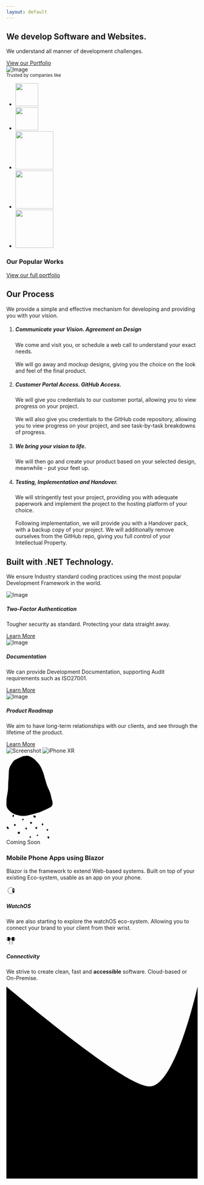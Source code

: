 ```yaml
---
layout: default
---
```


<section class="pb-0 pt-3 mt-2 pt-lg-6">
    <div class="container border-bottom">
        <div class="row align-items-center justify-content-between">
            <div class="col-lg-6 col-xl-5 text-center px-md-6 px-lg-0">
                <h1 class="display-4">We develop Software and Websites.</h1>
                <p class="lead">
                    We understand all manner of development challenges.
                </p>
                <a href="/portfolio/" class="btn btn-primary btn-lg mt-3">View our Portfolio</a>
            </div>
            <div class="col-lg-6">
                <div class="row justify-content-center">
                    <div class="col-lg-12 col-8 mt-4 mt-lg-0">
                        <img src="/assets/img/mobile-app-1.jpg" alt="Image" data-aos="fase-left" class="aos-init aos-animate">
                    </div>
                </div>
            </div>
        </div>
    </div>
</section>
<section>
    <div class="container">
        <div class="row text-center mb-5">
            <div class="col">
                <small class="text-uppercase">Trusted by companies like</small>
            </div>
        </div>
        <div class="row">
            <div class="col">
                <ul class="d-flex flex-wrap justify-content-center list-unstyled">
                    <li class="mx-4 mb-5 aos-init aos-animate" data-aos="fase-up" data-aos-delay="100">
                        <img src="/assets/img/logos/morsonprojects.svg" class="mt-2" height="60" />
                    </li>
                    <li class="mx-4 mb-5 aos-init aos-animate" data-aos="fase-up" data-aos-delay="100">
                        <img src="/assets/img/logos/splice.svg" height="60" class="mt-2" />
                    </li>
                    <li class="mx-4 mb-5 aos-init aos-animate" data-aos="fase-up" data-aos-delay="100">
                        <img src="/assets/branding/portfolio/butterflies-and-fairytales/logo-grey.svg" height="100" />
                    </li>
                    <li class="mx-4 mb-5 aos-init aos-animate" data-aos="fase-up" data-aos-delay="100">
                        <img src="/assets/branding/portfolio/simply-skin/logo-grey.svg" height="100" />
                    </li>
                    <li class="mx-4 mb-5 aos-init aos-animate" data-aos="fase-up" data-aos-delay="100">
                        <img src="/assets/branding/portfolio/the-style-loft/logo-grey.svg" height="100" />
                    </li>
                </ul>
            </div>
        </div>
    </div>
</section>

<section class="bg-primary">
    <div class="container">
        <div class="row text-light mb-4">
            <div class="col">
                <h3 class="h1">Our Popular Works</h3>
            </div>
        </div>
        <div class="row">
            <div class="col-md-12 mt-3">
                <a href="/portfolio/" class="text-light hover-arrow">View our full portfolio</a>
            </div>
        </div>
    </div>
</section>


<section class="bg-primary-3 text-light">
    <div class="container">
        <div class="row justify-content-center text-center mb-4">
            <div class="col-xl-8 col-lg-9">
                <h2 class="h1">Our Process</h2>
                <p class="lead">We provide a simple and effective mechanism for developing and providing you with your vision.</p>
            </div>
        </div>
        <div class="row o-hidden o-lg-visible">
            <div class="col d-flex flex-column align-items-center">
                <ol class="process-vertical">
                    <li data-aos="fase-right" class="aos-init aos-animate">
                        <div class="process-circle bg-primary"></div>
                        <div>
                            <h5 class="mb-0 text-warning">
                                Communicate your Vision. Agreement on Design
                            </h5>
                            <span class="p">
                                We come and visit you, or schedule a web call to understand your exact needs.<br /><br />
                                We will go away and mockup designs, giving you the choice on the look and feel of the final product.
                            </span>
                        </div>
                    </li>
                    <li data-aos="fase-left" class="aos-init">
                        <div class="process-circle bg-primary"></div>
                        <div>
                            <h5 class="mb-0 text-warning">Customer Portal Access. GitHub Access.</h5>
                            <span class="p">
                                We will give you credentials to our customer portal, allowing you to view progress on your project.
                                <br /><br />
                                We will also give you credentials to the GitHub code repository, allowing you to view progress on your project, and see task-by-task breakdowns of progress.
                            </span>
                        </div>
                    </li>
                    <li data-aos="fase-right" class="aos-init">
                        <div class="process-circle bg-primary"></div>
                        <div>
                            <h5 class="mb-0 text-warning">
                                We bring your vision to life.
                            </h5>
                            <span class="p">
                                We will then go and create your product based on your selected design, meanwhile - put your feet up.
                            </span>
                        </div>
                    </li>
                    <li data-aos="fase-left" class="aos-init">
                        <div class="process-circle bg-primary"></div>
                        <div>
                            <h5 class="mb-0 text-warning">Testing, Implementation and Handover.</h5>
                            <span class="p">
                                We will stringently test your project, providing you with adequate paperwork and implement the project to the hosting platform of your choice.
                                <br /><br />
                                Following implementation, we will provide you with a Handover pack, with a backup copy of your project. We will additionally remove ourselves from the GitHub repo, giving you full control of your Intellectual Property.
                            </span>
                        </div>
                    </li>
                </ol>
            </div>
        </div>
    </div>
</section>


<section>
    <div class="container">
        <div class="row justify-content-center text-center mb-6">
            <div class="col-xl-8 col-lg-9">
                <h2 class="display-4 mx-xl-6">Built with .NET Technology.</h2>
                <p class="lead">
                    We ensure Industry standard coding practices using the most popular Development Framework in the world.
                </p>
            </div>
        </div>
        <div class="row text-center">
            <div class="col-md-6 col-lg-4 mb-4 mb-lg-0 aos-init aos-animate" data-aos="fase-up" data-aos-delay="100">
                <img src="/assets/img/saas-sketch-2.svg" alt="Image" class="mb-5">
                <h5>Two-Factor Authentication</h5>
                <p class="px-xl-4">Tougher security as standard. Protecting your data straight away.</p>
                <a href="#" class="hover-arrow">Learn More</a>
            </div>
            <div class="col-md-6 col-lg-4 mb-4 mb-lg-0 aos-init aos-animate" data-aos="fase-up" data-aos-delay="200">
                <img src="/assets/img/saas-sketch-3.svg" alt="Image" class="mb-4">
                <h5>Documentation</h5>
                <p class="px-xl-4">We can provide Development Documentation, supporting Audit requirements such as ISO27001.</p>
                <a href="#" class="hover-arrow">Learn More</a>
            </div>
            <div class="col-md-6 col-lg-4 mb-4 mb-lg-0 aos-init aos-animate" data-aos="fase-up" data-aos-delay="400">
                <img src="/assets/img/saas-sketch-5.svg" alt="Image" class="mb-4">
                <h5>Product Roadmap</h5>
                <p class="px-xl-4">We aim to have long-term relationships with our clients, and see through the lifetime of the product.</p>
                <a href="#" class="hover-arrow">Learn More</a>
            </div>
        </div>
    </div>
</section>


<section class="has-divider bg-primary-alt">
    <div class="container">
        <div class="row justify-content-around align-items-center">
            <div class="col-xl-3 col-lg-4 col-md-3 d-flex mb-5 mb-md-0 aos-init aos-animate" data-aos="fase-right">
                <div class="row justify-content-center">
                    <div class="col-8 col-md">
                        <div class="mobile-screenshot rotate-left layer-2">
                            <img src="/assets/img/food-app-1.png" alt="Screenshot">
                            <img src="/assets/img/iphone-xr.svg" alt="iPhone XR">
                        </div>
                        <div class="decoration-wrapper d-none d-md-block">
                            <div class="decoration middle-y scale-2" data-jarallax-element="40" style="z-index: 0; transform: translate3d(0px, 4.32124px, 0px);">
                                <svg xmlns="http://www.w3.org/2000/svg" width="122" height="159" viewBox="0 0 122 159" fill="none" class="injected-svg bg-primary-2" data-src="/assets/img/decorations/deco-blob-8.svg" xmlns:xlink="http://www.w3.org/1999/xlink">
                                    <path d="M43.3108 158.858C40.6218 158.483 36.6428 158.086 32.7288 157.341C28.0118 156.445 23.4148 155.108 19.0668 152.959C13.3088 150.112 8.31079 146.303 4.40679 141.229C1.07479 136.896 -0.380207 131.883 0.168793 126.365C0.270793 125.334 0.340783 124.288 0.285783 123.256C-0.0442177 116.983 0.760791 110.818 1.89479 104.67C2.70679 100.272 3.49979 95.862 4.07279 91.428C4.44979 88.507 4.4598 85.534 4.5568 82.582C4.6658 79.229 4.61579 75.872 4.77379 72.522C4.90479 69.731 5.29379 66.952 5.46479 64.162C5.76579 59.223 6.00778 54.28 6.23578 49.337C6.36878 46.465 6.29779 43.579 6.54479 40.719C7.07379 34.544 9.1428 28.896 12.6698 23.781C14.2108 21.548 15.6228 19.227 17.1598 16.992C18.8648 14.51 21.0678 12.511 23.7648 11.197C30.0168 8.15502 36.1088 4.77203 42.6608 2.36703C44.1038 1.83703 45.5008 1.46702 47.0728 1.48202C48.7348 1.50002 50.4318 1.28303 52.0588 0.923029C55.2108 0.226028 58.0978 1.07101 60.9238 2.23501C68.2928 5.27001 74.5858 9.82801 79.8258 15.839C80.9798 17.163 82.2148 18.418 83.3938 19.721C86.5828 23.239 89.0248 27.236 91.2488 31.423C96.8208 41.91 99.6038 53.347 102.804 64.644C105.115 72.806 107.562 80.9 111.333 88.547C114.78 95.535 117.247 102.858 118.53 110.582C118.96 113.166 120.063 115.631 120.661 118.195C121.202 120.518 121.557 122.894 121.825 125.265C121.938 126.265 121.669 127.325 121.479 128.339C120.834 131.806 118.846 134.257 115.741 135.874C110.286 138.716 104.977 141.846 99.1958 144.04C97.4068 144.719 95.6798 145.578 93.9658 146.436C89.2058 148.816 84.1218 150.163 78.9738 151.382C75.4778 152.21 72.0718 153.404 68.5888 154.305C63.9498 155.505 59.3098 156.744 54.6098 157.651C51.3318 158.284 47.9488 158.387 43.3108 158.858Z" fill="black"></path>
                                </svg>
                                <div id="jarallax-container-0" style="position: absolute; top: 0px; left: 0px; width: 100%; height: 100%; overflow: hidden; pointer-events: none; z-index: -100;"><div style="position: absolute;"></div></div>
                            </div>
                            <div class="decoration left top scale-2">
                                <svg xmlns="http://www.w3.org/2000/svg" width="114" height="64" viewBox="0 0 114 64" fill="none" class="injected-svg bg-primary" data-src="/assets/img/decorations/deco-dots-6.svg" xmlns:xlink="http://www.w3.org/1999/xlink">
                                    <path d="M73.32 8.86801C73.459 7.62901 72.664 7.25601 71.906 6.76901C70.867 6.10101 70.59 5.277 71.031 4.345C71.222 3.945 71.58 3.52399 71.969 3.33499C73.746 2.47299 76.209 3.20301 77.276 4.85901C77.698 5.51701 77.764 6.25802 77.266 6.87702C76.352 8.01402 75.258 8.90001 73.32 8.86801Z" fill="black"></path>
                                    <path d="M33.5251 51.6231C32.8901 51.3521 32.2261 51.1311 31.6251 50.7981C30.5961 50.2291 29.8591 49.4331 29.9791 48.1321C30.0831 46.9981 31.0281 46.0351 32.3131 45.7621C32.5471 45.7121 32.7801 45.6531 33.0181 45.6251C34.1571 45.4901 34.8851 45.9071 35.2481 46.9691C35.5371 47.8111 35.6291 48.6821 35.3671 49.5591C35.1191 50.3861 34.8261 50.7141 33.5251 51.6231Z" fill="black"></path>
                                    <path d="M3.47102 38.293C3.28302 38.205 2.79302 38.133 2.59002 37.854C1.75002 36.698 0.916028 35.502 0.709028 34.047C0.582028 33.168 1.12103 32.389 1.85003 32.159C2.72303 31.885 3.61003 31.74 4.24803 32.605C4.86303 33.436 5.44502 34.295 5.98002 35.179C6.42302 35.909 6.49802 36.75 5.98002 37.446C5.43202 38.186 4.63102 38.556 3.47102 38.293Z" fill="black"></path>
                                    <path d="M67.549 22.483C67.445 22.721 67.2249 23.225 67.0039 23.7311C66.5509 24.7751 64.135 25.134 63.51 24.034C63.164 23.424 62.795 22.809 62.571 22.15C62.307 21.368 62.7659 20.481 63.5589 20.271C64.3169 20.071 65.121 19.966 65.907 19.967C67.271 19.969 67.865 20.8 67.549 22.483Z" fill="black"></path>
                                    <path d="M113.014 61.366C112.778 62.277 112.307 62.954 111.313 63.154C110.467 63.323 109.659 63.007 109.295 62.258C108.984 61.621 108.719 60.96 108.49 60.29C108.24 59.564 108.351 58.879 108.888 58.29C109.443 57.681 110.148 57.632 110.87 57.811C112.268 58.155 113.34 59.966 113.014 61.366Z" fill="black"></path>
                                    <path d="M77.145 37.633C77.024 37.16 77.006 36.559 76.731 36.115C76.016 34.961 76.557 34.14 77.311 33.351C77.944 32.688 78.721 32.651 79.52 32.996C80.547 33.439 81.223 34.154 81.262 35.35C81.305 36.698 80.594 37.668 79.283 37.959C78.568 38.118 77.859 38.126 77.145 37.633ZM79.16 34.699C79.01 34.366 78.969 34.112 78.818 33.978C78.531 33.719 78.056 33.958 77.957 34.434C77.918 34.622 78.053 34.848 78.107 35.057C78.438 34.945 78.768 34.833 79.16 34.699Z" fill="black"></path>
                                    <path d="M20.1408 2.24493C19.9418 3.29493 19.8318 4.24094 19.5608 5.13894C19.4088 5.63894 19.0378 6.10193 18.6738 6.49993C18.2758 6.93693 17.7188 7.04993 17.1448 6.84093C16.5428 6.62293 16.3168 6.10692 16.2898 5.53292C16.2688 5.06392 16.3778 4.58994 16.4228 4.11794C16.4678 3.64594 16.5828 3.16294 16.5228 2.70394C16.4528 2.16194 16.1598 1.58792 16.8118 1.25292C17.4618 0.918921 18.1768 0.801922 18.8448 1.22292C19.2418 1.47292 19.5878 1.80293 20.1408 2.24493Z" fill="black"></path>
                                    <path d="M23.2341 25.618C24.1191 26.151 24.435 26.944 24.58 27.828C24.73 28.752 24.307 29.665 23.58 30.052C22.793 30.472 22.0041 30.371 21.3551 29.843C20.8821 29.458 20.466 28.929 20.201 28.379C19.627 27.184 20.1251 26.191 21.4371 25.85C22.0351 25.693 22.6721 25.686 23.2341 25.618Z" fill="black"></path>
                                    <path d="M53.8851 37.898C53.8231 38.16 53.7891 38.316 53.7461 38.469C53.3441 39.94 52.426 40.185 51.365 39.093C51.033 38.751 50.7011 38.396 50.4451 37.997C49.6231 36.716 50.181 35.248 51.636 34.79C52.845 34.41 53.9041 35.085 53.9821 36.337C54.0181 36.89 53.9161 37.449 53.8851 37.898Z" fill="black"></path>
                                    <path d="M96.3362 23.504C96.6952 24.849 96.9922 25.958 97.3112 27.15C96.9012 27.557 96.5022 28.055 96.0062 28.419C95.2012 29.007 94.0222 28.583 93.6902 27.628C93.3722 26.714 93.1762 25.818 93.8382 24.92C94.4672 24.064 95.0642 23.255 96.3362 23.504Z" fill="black"></path>
                                    <path d="M107.16 42.976C106.738 42.19 106.299 41.369 105.873 40.572C106.926 38.66 107.978 38.166 109.469 38.85C110.057 39.12 110.299 39.577 110.153 40.205C109.954 41.068 109.678 41.916 108.983 42.514C108.492 42.935 107.914 43.205 107.16 42.976Z" fill="black"></path>
                                    <path d="M45.7482 13.598C45.4982 14.83 43.6893 15.898 42.5393 15.523C42.3933 15.475 42.2343 15.396 42.1313 15.286C41.5783 14.695 41.5333 12.985 42.0393 12.364C42.7253 11.522 44.2422 11.273 45.0762 11.93C45.6042 12.346 45.8182 12.954 45.7482 13.598Z" fill="black"></path>
                                    <path d="M62.6021 60.476C60.2951 60.503 60.295 60.503 60.123 59.02C60.377 58.64 60.6561 58.923 60.9351 58.978C61.4471 59.076 61.8301 58.914 62.1091 58.435C62.6521 57.508 62.67 57.518 63.929 57.089C64.077 57.409 64.3251 57.734 64.3701 58.084C64.4811 58.947 64.5461 59.822 64.5461 60.692C64.5461 61.367 64.2671 61.915 63.3231 62.044C63.0881 61.533 62.8401 60.995 62.6021 60.476Z" fill="black"></path>
                                    <path d="M84.02 54.013C84.163 54.756 83.719 55.267 83.211 55.602C82.498 56.072 81.695 56.422 80.899 56.745C80.362 56.963 79.821 56.411 79.895 55.8C80.032 54.663 80.752 53.941 81.704 53.484C82.557 53.073 83.383 53.232 84.02 54.013Z" fill="black"></path>
                                </svg>
                            </div>
                        </div>
                    </div>
                </div>
            </div>
            <div class="col-lg-6 col-md-8 d-flex flex-column">
                <div class="mb-3">
                    <span class="badge badge-primary">Coming Soon</span>
                    <h3 class="h1 mt-3">
                        Mobile Phone Apps using Blazor
                    </h3>
                    <p class="lead">
                        Blazor is the framework to extend Web-based systems. Built on top of your existing Eco-system, usable as an app on your phone.
                    </p>
                </div>
                <div class="row">
                    <div class="col-6">
                        <svg xmlns="http://www.w3.org/2000/svg" xmlns:xlink="http://www.w3.org/1999/xlink" width="24px" height="24px" viewBox="0 0 24 24" version="1.1" class="injected-svg icon icon-md bg-primary" data-src="/assets/img/icons/theme/devices/apple-watch.svg">
                            <title>Icon For Apple-Watch</title>
                            <g stroke="none" stroke-width="1" fill="none" fill-rule="evenodd">
                                <rect opacity="0" x="0" y="0" width="24" height="24"></rect>
                                <path d="M16.4505,4.17581303 C16.9303324,4.44927096 17.0976321,5.05993348 16.8241742,5.53976596 C16.5507162,6.01959844 15.9400537,6.18689808 15.4602212,5.91344015 C14.4147959,5.31764923 13.2316866,5 12,5 C8.13400675,5 5,8.13400675 5,12 C5,15.8659932 8.13400675,19 12,19 C13.219344,19 14.3911317,18.6887023 15.4290477,18.10422 C15.9102758,17.8332257 16.5200726,18.0036539 16.7910669,18.4848821 C17.0620612,18.9661102 16.891633,19.575907 16.4104049,19.8469013 C15.0748371,20.5990004 13.5653933,21 12,21 C7.02943725,21 3,16.9705627 3,12 C3,7.02943725 7.02943725,3 12,3 C13.5812651,3 15.1053118,3.40918641 16.4505,4.17581303 Z" fill="#000000" fill-rule="nonzero" opacity="0.3"></path>
                                <path d="M18.5,6 C19.8807119,6 21,7.11928813 21,8.5 L21,15.5 C21,16.8807119 19.8807119,18 18.5,18 C17.1192881,18 16,16.8807119 16,15.5 L16,8.5 C16,7.11928813 17.1192881,6 18.5,6 Z M18.5,12 C19.3284271,12 20,11.3284271 20,10.5 C20,9.67157288 19.3284271,9 18.5,9 C17.6715729,9 17,9.67157288 17,10.5 C17,11.3284271 17.6715729,12 18.5,12 Z" fill="#000000"></path>
                            </g>
                        </svg>
                        <div class="mt-2">
                            <h5>WatchOS</h5>
                        </div>
                        <p>
                            We are also starting to explore the watchOS eco-system. Allowing you to connect your brand to your client from their wrist.
                        </p>
                    </div>
                    <div class="col-6">
                        <svg xmlns="http://www.w3.org/2000/svg" xmlns:xlink="http://www.w3.org/1999/xlink" width="24px" height="24px" viewBox="0 0 24 24" version="1.1" class="injected-svg icon icon-md bg-primary" data-src="/assets/img/icons/theme/devices/airpods.svg">
                            <title>Icon For Airpods</title>
                            <g stroke="none" stroke-width="1" fill="none" fill-rule="evenodd">
                                <rect opacity="0" x="0" y="0" width="24" height="24"></rect>
                                <path d="M17,12.9170416 L17,20.5 C17,21.3284271 16.3284271,22 15.5,22 C14.6715729,22 14,21.3284271 14,20.5 L14,11.472213 C14.8261591,12.2116454 15.8584259,12.7255217 17,12.9170416 Z" fill="#000000" opacity="0.3"></path>
                                <path d="M10,11.472213 L10,20.5 C10,21.3284271 9.32842712,22 8.5,22 C7.67157288,22 7,21.3284271 7,20.5 L7,12.9170416 C8.14157414,12.7255217 9.17384092,12.2116454 10,11.472213 Z" fill="#000000" opacity="0.3"></path>
                                <path d="M18,12 C15.2385763,12 13,9.76142375 13,7 C13,4.23857625 15.2385763,2 18,2 C20.7614237,2 23,4.23857625 23,7 C23,9.76142375 20.7614237,12 18,12 Z M14.75,6.5 C14.3357864,6.5 14,6.83578644 14,7.25 C14,7.66421356 14.3357864,8 14.75,8 L15.25,8 C15.6642136,8 16,7.66421356 16,7.25 C16,6.83578644 15.6642136,6.5 15.25,6.5 L14.75,6.5 Z M21,5 C20.4477153,5 20,5.44771525 20,6 L20,8 C20,8.55228475 20.4477153,9 21,9 C21.5522847,9 22,8.55228475 22,8 L22,6 C22,5.44771525 21.5522847,5 21,5 Z" fill="#000000"></path>
                                <path d="M6,12 C3.23857625,12 1,9.76142375 1,7 C1,4.23857625 3.23857625,2 6,2 C8.76142375,2 11,4.23857625 11,7 C11,9.76142375 8.76142375,12 6,12 Z M8.75,6.5 C8.33578644,6.5 8,6.83578644 8,7.25 C8,7.66421356 8.33578644,8 8.75,8 L9.25,8 C9.66421356,8 10,7.66421356 10,7.25 C10,6.83578644 9.66421356,6.5 9.25,6.5 L8.75,6.5 Z M3,5 C2.44771525,5 2,5.44771525 2,6 L2,8 C2,8.55228475 2.44771525,9 3,9 C3.55228475,9 4,8.55228475 4,8 L4,6 C4,5.44771525 3.55228475,5 3,5 Z" fill="#000000"></path>
                            </g>
                        </svg>
                        <div class="mt-2">
                            <h5>Connectivity</h5>
                        </div>
                        <p>
                            We strive to create clean, fast and <strong>accessible</strong> software. Cloud-based or On-Premise.
                        </p>
                    </div>
                </div>
            </div>
        </div>
    </div>
    <div class="divider flip-x">
        <svg xmlns="http://www.w3.org/2000/svg" xmlns:xlink="http://www.w3.org/1999/xlink" width="100%" height="96px" viewBox="0 0 100 100" version="1.1" preserveAspectRatio="none" class="injected-svg bg-primary-3" data-src="/assets/img/dividers/divider-1.svg">
            <path d="M0,0 C40,33 66,52 75,52 C83,52 92,33 100,0 L100,100 L0,100 L0,0 Z"></path>
        </svg>
    </div>
</section>